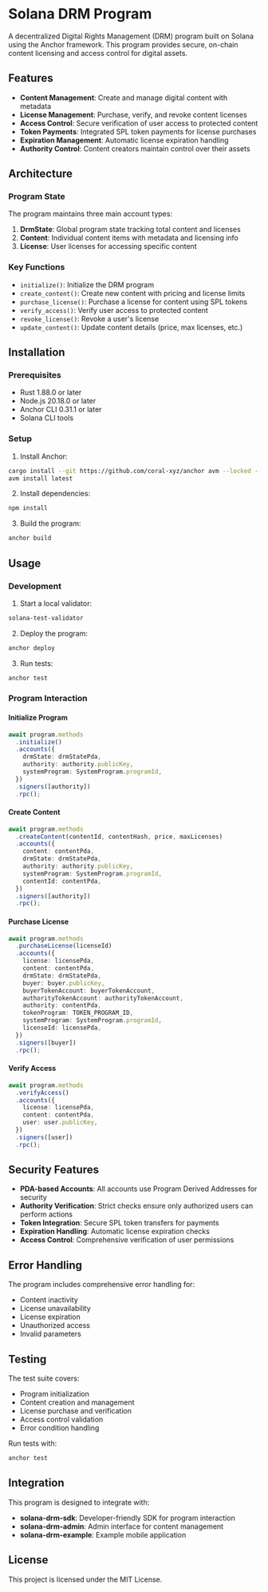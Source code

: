 # Solana DRM Program

A decentralized Digital Rights Management (DRM) program built on Solana using the Anchor framework. This program provides secure, on-chain content licensing and access control for digital assets.

## Features

- **Content Management**: Create and manage digital content with metadata
- **License Management**: Purchase, verify, and revoke content licenses
- **Access Control**: Secure verification of user access to protected content
- **Token Payments**: Integrated SPL token payments for license purchases
- **Expiration Management**: Automatic license expiration handling
- **Authority Control**: Content creators maintain control over their assets

## Architecture

### Program State

The program maintains three main account types:

1. **DrmState**: Global program state tracking total content and licenses
2. **Content**: Individual content items with metadata and licensing info
3. **License**: User licenses for accessing specific content

### Key Functions

- `initialize()`: Initialize the DRM program
- `create_content()`: Create new content with pricing and license limits
- `purchase_license()`: Purchase a license for content using SPL tokens
- `verify_access()`: Verify user access to protected content
- `revoke_license()`: Revoke a user's license
- `update_content()`: Update content details (price, max licenses, etc.)

## Installation

### Prerequisites

- Rust 1.88.0 or later
- Node.js 20.18.0 or later
- Anchor CLI 0.31.1 or later
- Solana CLI tools

### Setup

1. Install Anchor:

```bash
cargo install --git https://github.com/coral-xyz/anchor avm --locked --force
avm install latest
```

2. Install dependencies:

```bash
npm install
```

3. Build the program:

```bash
anchor build
```

## Usage

### Development

1. Start a local validator:

```bash
solana-test-validator
```

2. Deploy the program:

```bash
anchor deploy
```

3. Run tests:

```bash
anchor test
```

### Program Interaction

#### Initialize Program

```typescript
await program.methods
  .initialize()
  .accounts({
    drmState: drmStatePda,
    authority: authority.publicKey,
    systemProgram: SystemProgram.programId,
  })
  .signers([authority])
  .rpc();
```

#### Create Content

```typescript
await program.methods
  .createContent(contentId, contentHash, price, maxLicenses)
  .accounts({
    content: contentPda,
    drmState: drmStatePda,
    authority: authority.publicKey,
    systemProgram: SystemProgram.programId,
    contentId: contentPda,
  })
  .signers([authority])
  .rpc();
```

#### Purchase License

```typescript
await program.methods
  .purchaseLicense(licenseId)
  .accounts({
    license: licensePda,
    content: contentPda,
    drmState: drmStatePda,
    buyer: buyer.publicKey,
    buyerTokenAccount: buyerTokenAccount,
    authorityTokenAccount: authorityTokenAccount,
    authority: contentPda,
    tokenProgram: TOKEN_PROGRAM_ID,
    systemProgram: SystemProgram.programId,
    licenseId: licensePda,
  })
  .signers([buyer])
  .rpc();
```

#### Verify Access

```typescript
await program.methods
  .verifyAccess()
  .accounts({
    license: licensePda,
    content: contentPda,
    user: user.publicKey,
  })
  .signers([user])
  .rpc();
```

## Security Features

- **PDA-based Accounts**: All accounts use Program Derived Addresses for security
- **Authority Verification**: Strict checks ensure only authorized users can perform actions
- **Token Integration**: Secure SPL token transfers for payments
- **Expiration Handling**: Automatic license expiration checks
- **Access Control**: Comprehensive verification of user permissions

## Error Handling

The program includes comprehensive error handling for:

- Content inactivity
- License unavailability
- License expiration
- Unauthorized access
- Invalid parameters

## Testing

The test suite covers:

- Program initialization
- Content creation and management
- License purchase and verification
- Access control validation
- Error condition handling

Run tests with:

```bash
anchor test
```

## Integration

This program is designed to integrate with:

- **solana-drm-sdk**: Developer-friendly SDK for program interaction
- **solana-drm-admin**: Admin interface for content management
- **solana-drm-example**: Example mobile application

## License

This project is licensed under the MIT License.
